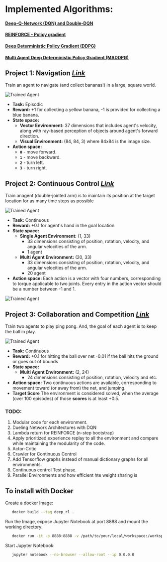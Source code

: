 

# Implemented Algorithms:

#### [Deep-Q-Network (DQN) and Double-DQN](https://github.com/Sardhendu/DeepRL/blob/master/src/navigation/agent.py)   

#### [REINFORCE - Policy gradient](https://github.com/Sardhendu/DeepRL/blob/master/src/pong_atari/agent.py)

#### [Deep Deterministic Policy Gradient (DDPG)](https://github.com/Sardhendu/DeepRL/blob/master/src/continuous_control/agent.py)

#### [Multi Agent Deep Deterministic Policy Gradient (MADDPG)](https://github.com/Sardhendu/DeepRL/blob/master/src/collab_compete/agent.py) 
    

[//]: # (Image References)

[image1]: https://user-images.githubusercontent.com/10624937/42135619-d90f2f28-7d12-11e8-8823-82b970a54d7e.gif "Trained Agent"

Project 1: Navigation [*Link*](https://github.com/Sardhendu/DeepRL/tree/master/src/navigation)
-----------

Train an agent to navigate (and collect bananas!) in a large, square world.  

![Trained Agent][image1]
     
   * **Task:** Episodic
   * **Reward:** +1 for collecting a yellow banana, -1 is provided for collecting a blue banana.  
   * **State space:** 
      * **Vector Environment:** 37 dimensions that includes agent's velocity, along with ray-based perception of objects around agent's forward direction.  
      * **Visual Environment:** (84, 84, 3) where 84x84 is the image size.
   * **Action space:** 
       - **`0`** - move forward.
       - **`1`** - move backward.
       - **`2`** - turn left.
       - **`3`** - turn right.
         
[//]: # (Image References)

[image2]: https://user-images.githubusercontent.com/10624937/43851024-320ba930-9aff-11e8-8493-ee547c6af349.gif "Trained Agent"


 Project 2: Continuous Control [*Link*](https://github.com/Sardhendu/DeepRL/tree/master/src/continuous_control)
-----------

Train anagent (double-jointed arm) is to maintain its position at the target location for as many time steps as possible 

![Trained Agent][image2]
 
   * **Task:** Continuous
   * **Reward:** +0.1 for agent's hand in the goal location  
   * **State space:** 
      * **Single Agent Environment:** (1, 33)
         * 33 dimensions consisting of position, rotation, velocity, and angular velocities of the arm.
         * 1 agent   
      * **Multi Agent Environment:** (20, 33)
         * 33 dimensions consisting of position, rotation, velocity, and angular velocities of the arm.
         * 20 agent 
   * **Action space:** 
       Each action is a vector with four numbers, corresponding to torque applicable to two joints. Every entry in the action vector should be a number between -1 and 1.
 
 
[//]: # (Image References)      
       
[image3]: https://user-images.githubusercontent.com/10624937/43851646-d899bf20-9b00-11e8-858c-29b5c2c94ccc.png "Crawler"

![Trained Agent][image3] 
            
 
[//]: # (Image References)

[image4]: https://user-images.githubusercontent.com/10624937/42135623-e770e354-7d12-11e8-998d-29fc74429ca2.gif "Trained Agent"


 Project 3: Collaboration and Competition [*Link*](https://github.com/Sardhendu/DeepRL/tree/master/src/collab_compete)
-----------

Train two agents to play ping pong. And, the goal of each agent is to keep the ball in play. 

![Trained Agent][image4]
 
   * **Task:** Continuous
   * **Reward:** +0.1 for hitting the ball over net 
                  -0.01 if the ball hits the ground or goes out of bounds 
   * **State space:** 
      * **Multi Agent Environment:** (2, 24)
         * 24 dimensions consisting of position, rotation, velocity and etc.   
   * **Action space:** 
       Two continuous actions are available, corresponding to movement toward (or away from) the net, and jumping.
   * **Target Score**
        The environment is considered solved, when the average (over 100 episodes) of those **scores** is at least +0.5.
 
 
 
### TODO:
1. Modular code for each environment.
2. Dueling Network Architectures with DQN
3. Lambda return for REINFORCE (n-step bootstrap)
4. Apply prioritized experience replay to all the environment and compare while maintaining the modularity of the code.
5. Actor-Critic
6. Crawler for Continuous Control
7. Add Tensorflow graphs instead of manual dictionary graphs for all environments.
8. Continuous control Test phase.
9. Parallel Environments and how efficient hte weight sharing is

 

## To install with Docker

Create a docker Image:

   ```bash
      docker build --tag deep_rl .
   ```

Run the Image, expose Jupyter Notebook at port 8888 and mount the working directory:
   ```bash
      docker run -it -p 8888:8888 -v /path/to/your/local/workspace:/workspace/DeepRL --name deep_rl deep_rl
   ```
   
    
Start Jupyter Notebook:
   ```bash
      jupyter notebook --no-browser --allow-root --ip 0.0.0.0
   ```